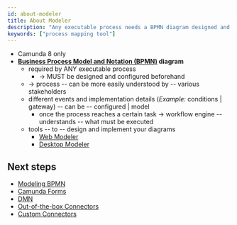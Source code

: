 ```yaml
---
id: about-modeler
title: About Modeler
description: "Any executable process needs a BPMN diagram designed and configured beforehand. Camunda offers Web Modeler and Desktop Modeler to design and implement these."
keywords: ["process mapping tool"]
---
```


* <span class="badge badge--cloud">Camunda 8 only</span>
* **[Business Process Model and Notation (BPMN)](./bpmn/bpmn.md) diagram**
  * required by ANY executable process
    * -> MUST be designed and configured beforehand
  * -> process -- can be more easily understood by -- various stakeholders
  * different events and implementation details (_Example:_ conditions | gateway) -- can be -- configured | model  
    * once the process reaches a certain task -> workflow engine -- understands -- what must be executed
  * tools -- to -- design and implement your diagrams
    * [Web Modeler](./web-modeler/launch-web-modeler.md)
    * [Desktop Modeler](./desktop-modeler/index.md)

## Next steps

* [Modeling BPMN](/guides/automating-a-process-using-bpmn.md) 
* [Camunda Forms](/guides/utilizing-forms.md) 
* [DMN](./dmn/dmn.md) 
* [Out-of-the-box Connectors](/guides/configuring-out-of-the-box-connector.md)  
* [Custom Connectors](/components/connectors/manage-connector-templates.md) 
